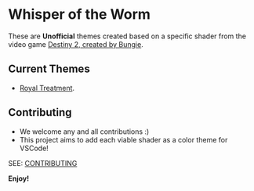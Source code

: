 # Whisper of the Worm

These are **Unofficial** themes created based on a specific shader from the video game [Destiny 2, created by Bungie](https://www.bungie.net/7/en/Destiny/Buy).

## Current Themes
* [Royal Treatment](https://d2.destinygamewiki.com/wiki/Royal_Treatment).

## Contributing
* We welcome any and all contributions :) 
* This project aims to add each viable shader as a color theme for VSCode!

SEE: [CONTRIBUTING](CONTRIBUTING.md)

**Enjoy!**
